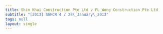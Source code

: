 ```yaml
---
title: Shin Khai Construction Pte Ltd v FL Wong Construction Pte Ltd
subtitle: "[2013] SGHCR 4 / 28\_January\_2013"
tags: null
layout: single
---
```


